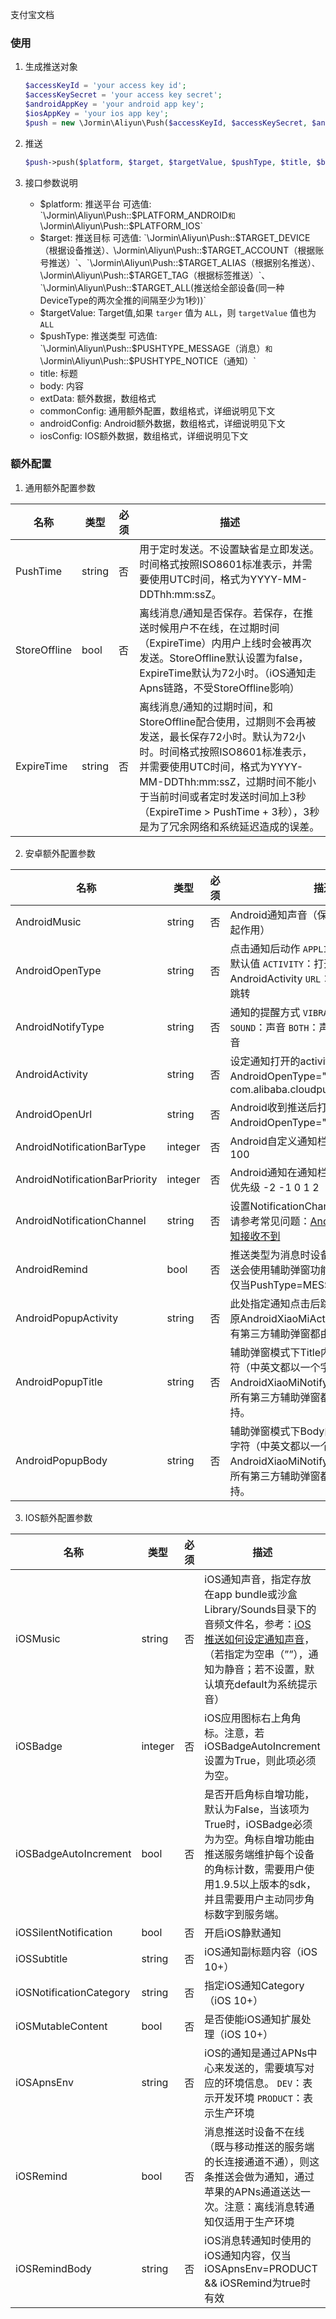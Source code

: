 支付宝文档

### 使用

1. 生成推送对象

    ``` php
    $accessKeyId = 'your access key id';
    $accessKeySecret = 'your access key secret';
    $androidAppKey = 'your android app key';
    $iosAppKey = 'your ios app key';
    $push = new \Jormin\Aliyun\Push($accessKeyId, $accessKeySecret, $androidAppKey, $iosAppKey);
    ```

2. 推送

    ```php
    $push->push($platform, $target, $targetValue, $pushType, $title, $body, $extData=[], $commonConfig = [], $androidConfig=[], $iosConfig=[]);
    ```

3. 接口参数说明

    - $platform: 推送平台 可选值: `\Jormin\Aliyun\Push::$PLATFORM_ANDROID` 和 `\Jormin\Aliyun\Push::$PLATFORM_IOS`
    - $target: 推送目标 可选值: `\Jormin\Aliyun\Push::$TARGET_DEVICE（根据设备推送）`、`\Jormin\Aliyun\Push::$TARGET_ACCOUNT（根据账号推送）`、`\Jormin\Aliyun\Push::$TARGET_ALIAS（根据别名推送）`、`\Jormin\Aliyun\Push::$TARGET_TAG（根据标签推送）`、`\Jormin\Aliyun\Push::$TARGET_ALL(推送给全部设备(同一种DeviceType的两次全推的间隔至少为1秒))`
    - $targetValue: Target值,如果 `targer` 值为 `ALL`，则 `targetValue` 值也为 `ALL`
    - $pushType: 推送类型 可选值: `\Jormin\Aliyun\Push::$PUSHTYPE_MESSAGE（消息）` 和 `\Jormin\Aliyun\Push::$PUSHTYPE_NOTICE（通知）`
    - title: 标题
    - body: 内容
    - extData: 额外数据，数组格式
    - commonConfig: 通用额外配置，数组格式，详细说明见下文
    - androidConfig: Android额外数据，数组格式，详细说明见下文
    - iosConfig: IOS额外数据，数组格式，详细说明见下文

### 额外配置

1. 通用额外配置参数

| 名称  | 类型  | 必须  | 描述  |
| ------------ | ------------ | ------------ | ------------ |
| PushTime | string | 否 | 用于定时发送。不设置缺省是立即发送。时间格式按照ISO8601标准表示，并需要使用UTC时间，格式为YYYY-MM-DDThh:mm:ssZ。 |
| StoreOffline | bool | 否 | 离线消息/通知是否保存。若保存，在推送时候用户不在线，在过期时间（ExpireTime）内用户上线时会被再次发送。StoreOffline默认设置为false，ExpireTime默认为72小时。（iOS通知走Apns链路，不受StoreOffline影响） |
| ExpireTime | string | 否 | 离线消息/通知的过期时间，和StoreOffline配合使用，过期则不会再被发送，最长保存72小时。默认为72小时。时间格式按照ISO8601标准表示，并需要使用UTC时间，格式为YYYY-MM-DDThh:mm:ssZ，过期时间不能小于当前时间或者定时发送时间加上3秒（ExpireTime > PushTime + 3秒），3秒是为了冗余网络和系统延迟造成的误差。 |

2. 安卓额外配置参数

| 名称  | 类型  | 必须  | 描述  |
| ------------ | ------------ | ------------ | ------------ |
| AndroidMusic | string | 否 | Android通知声音（保留参数，当前暂不起作用） |
| AndroidOpenType | string | 否 | 点击通知后动作 `APPLICATION`：打开应用 默认值 `ACTIVITY`：打开应用AndroidActivity `URL`：打开URL `NONE`：无跳转 |
| AndroidNotifyType | string | 否 | 通知的提醒方式 `VIBRATE`：振动 默认值 `SOUND`：声音 `BOTH`：声音和振动 `NONE`：静音 |
| AndroidActivity | string | 否 | 设定通知打开的activity，仅当AndroidOpenType="Activity"有效，如：com.alibaba.cloudpushdemo.bizactivity |
| AndroidOpenUrl | string | 否 | Android收到推送后打开对应的url,仅当AndroidOpenType="URL"有效 |
| AndroidNotificationBarType | integer | 否 | Android自定义通知栏样式，取值：1-100 |
| AndroidNotificationBarPriority | integer | 否 | Android通知在通知栏展示时排列位置的优先级 -2 -1 0 1 2 |
| AndroidNotificationChannel | string | 否 | 设置NotificationChannel参数，具体用途请参考常见问题：[Android 8.0以上设备通知接收不到](https://help.aliyun.com/document_detail/67398.html?spm=a2c4g.11186623.2.7.w7Bo1d) |
| AndroidRemind | bool | 否 | 推送类型为消息时设备不在线，则这条推送会使用辅助弹窗功能。默认值为False，仅当PushType=MESSAGE时生效。 |
| AndroidPopupActivity | string | 否 | 	此处指定通知点击后跳转的Activity。注：原AndroidXiaoMiActivity参数已废弃，所有第三方辅助弹窗都由新参数统一支持。 |
| AndroidPopupTitle | string | 否 | 辅助弹窗模式下Title内容,长度限制:<16字符（中英文都以一个字符计算）。注：原AndroidXiaoMiNotifyTitle参数已废弃，所有第三方辅助弹窗都由新参数统一支持。 |
| AndroidPopupBody | string | 否 | 辅助弹窗模式下Body内容,长度限制:<128字符（中英文都以一个字符计算）。注：原AndroidXiaoMiNotifyBody参数已废弃，所有第三方辅助弹窗都由新参数统一支持。 |
        
3. IOS额外配置参数

| 名称  | 类型  | 必须  | 描述  |
| ------------ | ------------ | ------------ | ------------ |
| iOSMusic | string | 否 | iOS通知声音，指定存放在app bundle或沙盒Library/Sounds目录下的音频文件名，参考：[iOS推送如何设定通知声音](https://help.aliyun.com/document_detail/48906.html?spm=a2c4g.11186623.2.5.w7Bo1d)，（若指定为空串（””），通知为静音；若不设置，默认填充default为系统提示音） |
| iOSBadge | integer | 否 | iOS应用图标右上角角标。注意，若iOSBadgeAutoIncrement设置为True，则此项必须为空。 |
| iOSBadgeAutoIncrement | bool | 否 | 是否开启角标自增功能，默认为False，当该项为True时，iOSBadge必须为为空。角标自增功能由推送服务端维护每个设备的角标计数，需要用户使用1.9.5以上版本的sdk，并且需要用户主动同步角标数字到服务端。 |
| iOSSilentNotification | bool | 否 | 开启iOS静默通知 |
| iOSSubtitle | string | 否 | iOS通知副标题内容（iOS 10+） |
| iOSNotificationCategory | string | 否 | 指定iOS通知Category（iOS 10+） |
| iOSMutableContent | bool | 否 | 是否使能iOS通知扩展处理（iOS 10+） |
| iOSApnsEnv | string | 否 | iOS的通知是通过APNs中心来发送的，需要填写对应的环境信息。 `DEV`：表示开发环境 `PRODUCT`：表示生产环境 |
| iOSRemind | bool | 否 | 消息推送时设备不在线（既与移动推送的服务端的长连接通道不通），则这条推送会做为通知，通过苹果的APNs通道送达一次。注意：离线消息转通知仅适用于生产环境 |
| iOSRemindBody | string | 否 | 	iOS消息转通知时使用的iOS通知内容，仅当iOSApnsEnv=PRODUCT && iOSRemind为true时有效 |
